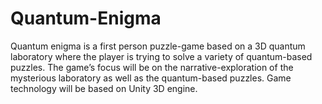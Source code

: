 # Quantum-Enigma
Quantum enigma is a first person puzzle-game based on a 3D quantum laboratory where the player is trying to solve a variety of quantum-based puzzles. The game’s focus will be on the narrative-exploration of the mysterious laboratory as well as the quantum-based puzzles. Game technology will be based on Unity 3D engine.
